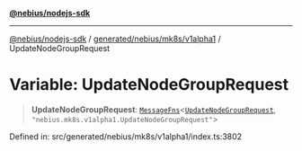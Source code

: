 [**@nebius/nodejs-sdk**](../../../../../README.md)

---

[@nebius/nodejs-sdk](../../../../../README.md) / [generated/nebius/mk8s/v1alpha1](../README.md) / UpdateNodeGroupRequest

# Variable: UpdateNodeGroupRequest

> **UpdateNodeGroupRequest**: [`MessageFns`](../../../../../runtime/protos/core/interfaces/MessageFns.md)\<[`UpdateNodeGroupRequest`](../interfaces/UpdateNodeGroupRequest.md), `"nebius.mk8s.v1alpha1.UpdateNodeGroupRequest"`\>

Defined in: src/generated/nebius/mk8s/v1alpha1/index.ts:3802
